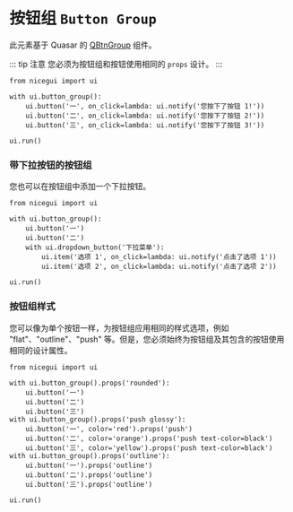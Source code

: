 # 按钮组 `Button Group`

此元素基于 Quasar 的 [QBtnGroup](https://quasar.dev/vue-components/button-group) 组件。

::: tip 注意
您必须为按钮组和按钮使用相同的 `props` 设计。
:::

```python:line-numbers
from nicegui import ui

with ui.button_group():
    ui.button('一', on_click=lambda: ui.notify('您按下了按钮 1!'))
    ui.button('二', on_click=lambda: ui.notify('您按下了按钮 2!'))
    ui.button('三', on_click=lambda: ui.notify('您按下了按钮 3!'))

ui.run()
```

### 带下拉按钮的按钮组

您也可以在按钮组中添加一个下拉按钮。

```python:line-numbers
from nicegui import ui

with ui.button_group():
    ui.button('一')
    ui.button('二')
    with ui.dropdown_button('下拉菜单'):
        ui.item('选项 1', on_click=lambda: ui.notify('点击了选项 1'))
        ui.item('选项 2', on_click=lambda: ui.notify('点击了选项 2'))

ui.run()
```

### 按钮组样式

您可以像为单个按钮一样，为按钮组应用相同的样式选项，例如 "flat"、"outline"、"push" 等。但是，您必须始终为按钮组及其包含的按钮使用相同的设计属性。

```python:line-numbers
from nicegui import ui

with ui.button_group().props('rounded'):
    ui.button('一')
    ui.button('二')
    ui.button('三')
with ui.button_group().props('push glossy'):
    ui.button('一', color='red').props('push')
    ui.button('二', color='orange').props('push text-color=black')
    ui.button('三', color='yellow').props('push text-color=black')
with ui.button_group().props('outline'):
    ui.button('一').props('outline')
    ui.button('二').props('outline')
    ui.button('三').props('outline')

ui.run()
```